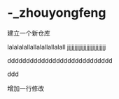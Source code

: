# -_zhouyongfeng
建立一个新仓库


lalalalallallalallallalall
jjjjjjjjjjjjjjjjjjjjjjjjjj







dddddddddddddddddddddddddddd













ddd


增加一行修改
